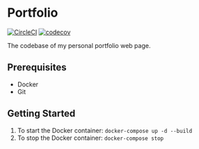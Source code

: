 # Portfolio

[![CircleCI](https://circleci.com/gh/9andresc/portfolio.svg?style=svg)](https://circleci.com/gh/9andresc/portfolio)
[![codecov](https://codecov.io/gh/9andresc/portfolio/branch/master/graph/badge.svg)](https://codecov.io/gh/9andresc/portfolio)

The codebase of my personal portfolio web page.

## Prerequisites

- Docker
- Git

## Getting Started

1. To start the Docker container: `docker-compose up -d --build`
2. To stop the Docker container: `docker-compose stop`

